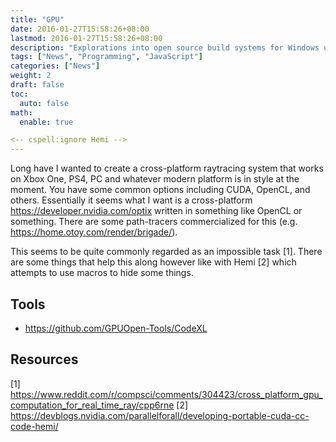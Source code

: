 ```yaml
---
title: "GPU"
date: 2016-01-27T15:58:26+08:00
lastmod: 2016-01-27T15:58:26+08:00
description: "Explorations into open source build systems for Windows using DosBox."
tags: ["News", "Programming", "JavaScript"]
categories: ["News"]
weight: 2
draft: false
toc:
  auto: false
math:
  enable: true

<-- cspell:ignore Hemi -->
---
```


Long have I wanted to create a cross-platform raytracing system that works on Xbox One, PS4, PC and whatever modern platform is in style at the moment. You have some common options including CUDA, OpenCL, and others. Essentially it seems what I want is a cross-platform <https://developer.nvidia.com/optix> written in something like OpenCL or something. There are some path-tracers commercialized for this (e.g. <https://home.otoy.com/render/brigade/>).

This seems to be quite commonly regarded as an impossible task [1]. There are some things that help this along however like with Hemi [2] which attempts to use macros to hide some things.

## Tools

* <https://github.com/GPUOpen-Tools/CodeXL>

## Resources

[1] <https://www.reddit.com/r/compsci/comments/304423/cross_platform_gpu_computation_for_real_time_ray/cpp6rne>
[2] <https://devblogs.nvidia.com/parallelforall/developing-portable-cuda-cc-code-hemi/>
